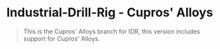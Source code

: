 # Industrial-Drill-Rig - Cupros' Alloys
> 
> This is the Cupros' Alloys branch for IDR, this version includes support for Cupros' Alloys.
> 